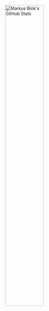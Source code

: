<img alt="Markus Bink's GitHub Stats" src="https://github-readme-stats.vercel.app/api?username=markusbink" width="50%" />
